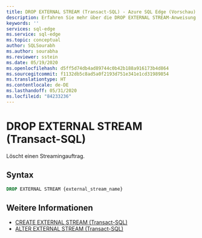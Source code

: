 ```yaml
---
title: DROP EXTERNAL STREAM (Transact-SQL) - Azure SQL Edge (Vorschau)
description: Erfahren Sie mehr über die DROP EXTERNAL STREAM-Anweisung in Azure SQL Edge (Vorschau).
keywords: ''
services: sql-edge
ms.service: sql-edge
ms.topic: conceptual
author: SQLSourabh
ms.author: sourabha
ms.reviewer: sstein
ms.date: 05/19/2020
ms.openlocfilehash: d5ff5d74db4ad89744c0b42b188a916173b4d864
ms.sourcegitcommit: f1132db5c8ad5a0f2193d751e341e1cd31989854
ms.translationtype: HT
ms.contentlocale: de-DE
ms.lasthandoff: 05/31/2020
ms.locfileid: "84233236"
---
```

# <a name="drop-external-stream-transact-sql"></a>DROP EXTERNAL STREAM (Transact-SQL)

Löscht einen Streamingauftrag. 

## <a name="syntax"></a>Syntax

```sql
DROP EXTERNAL STREAM {external_stream_name}  
```

## <a name="see-also"></a>Weitere Informationen

- [CREATE EXTERNAL STREAM (Transact-SQL)](create-external-stream-transact-sql.md) 
- [ALTER EXTERNAL STREAM (Transact-SQL)](alter-external-stream-transact-sql.md) 